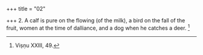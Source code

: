 +++
title = "02"

+++
2. A calf is pure on the flowing (of the milk), a bird on the fall of the fruit, women at the time of dalliance, and a dog when he catches a deer. [^2] 


[^2]:  Viṣṇu XXIII, 49.
